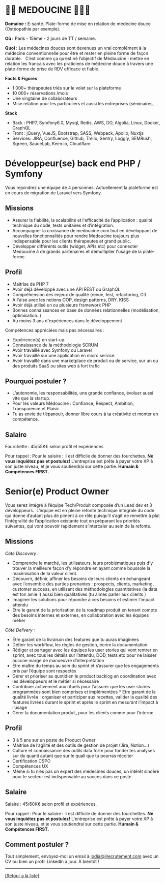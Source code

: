 # 🧘🏼 MEDOUCINE 🧑🏻‍⚕️

**Domaine :** E-santé. Plate-forme de mise en relation de médecine douce (Ostéopathie par exemple).

**Où :** Paris - 15ème - 2 jours de TT / semaine. 

**Quoi :** Les médecines douces sont devenues un vrai complément à la médecine conventionnelle pour être et rester en pleine forme de façon durable.   C’est comme ça qu’est né l’objectif de Médoucine : mettre en relation les français avec les praticiens de médecine douce à travers une plate-forme de prise de RDV efficace et fiable.

**Facts & Figures**

* 1 000+ thérapeutes triés sur le volet sur la plateforme
* 10 000+ réservations /mois
* Une vingtaine de collaborateurs
* Mise relation pour les particuliers et aussi les entreprises (séminaires, 

**Stack**

* Back : PHP7, Symfony6.0, Mysql, Redis, AWS, DO, Algolia, Linux, Docker, GraphQL
* Front : jQuery, VueJS, Bootstrap, SASS, Webpack, Apollo, Nuxtjs
* Services: JIRA, Confluence, Github, Trello, Sentry, Loggly, SEMRush, Sqreen, SauceLab, Keen.io, Cloudflare

# Développeur(se) back end PHP / Symfony

Vous rejoindrez une équipe de 4 personnes. Actuellement la plateforme est en cours de migration de Laravel vers Symfony. 

## Missions

* Assurer la fiabilité, la scalabilité et l'efficacité de l’application : qualité technique du code, tests unitaires et d’intégration.
* Accompagner la croissance de medoucine.com tout en développant de nouvelles fonctionnalités pour rendre Medoucine toujours plus indispensable pour les clients thérapeutes et grand public.
* Développer différents outils (widget, APIs etc) pour connecter Medoucine à de grands partenaires et démultiplier l'usage de la plate-forme.

## Profil

* Maitrise de PHP 7
* Avoir déjà développé avec une API REST ou GraphQL
* Compréhension des enjeux de qualité (revue, test, refactoring, CI)
* A l'aise avec les notions OOP, design patterns, DRY, KISS
* Avoir déjà utilisé un ou plusieurs framework PHP
* Bonnes connaissances en base de données relationnelles (modélisation, optimisation..)
* Au moins 3 ans d'expériences dans le développement

Compétences appréciées mais pas nécessaires :

* Expérience(s) en start-up
* Connaissance de la méthodologie SCRUM
* Avoir travaillé avec Symfony ou Laravel
* Avoir travaillé sur une application en micro service
* Avoir travaillé dans une marketplace de produit ou de service, sur un ou des produits SaaS ou sites web à fort trafic

## Pourquoi postuler ?

* L’autonomie, les responsabilités, une grande confiance, évoluer aussi vite que la startup.
* Pour les valeurs Médoucine : Confiance, Respect, Ambition, Transparence et Plaisir. 
* Tu as envie de t’épanouir, donner libre cours à ta créativité et monter en compétence.  

## Salaire

Fourchette : 45/55K€ selon profil et expériences.  

Pour rappel : Pour le salaire : il est difficile de donner des fourchettes. **Ne vous inquiétez pas et postulez!** L'entreprise est prête à payer votre XP à son juste niveau, et je vous soutiendrai sur cette partie. **Humain & Compétences FIRST.**

# Senior(e) Product Owner

Vous serez intégré à l’équipe Tech/Produit composée d’un Lead dev et 3 développeurs.  L’équipe est en pleine refonte technique intégrale du code qui donne d’autant plus de piment à ce rôle puisqu’il s’agit de remettre à plat l’intégralité de l’application existante tout en préparant les priorités suivantes, qui vont pouvoir rapidement s’intercaler au sein de la refonte.  

## Missions

*Côté Discovery :*

* Comprendre le marché, les utilisateurs, leurs problématiques puis d’y trouver la meilleure façon d’y répondre en ayant comme boussole la maximisation de la valeur client. 
* Découvrir, définir, affiner les besoins de leurs clients en échangeant avec l’ensemble des parties prenantes : prospects, clients, marketing, customer success, en utilisant des méthodologies quantitatives (la data est ton amie !) aussi bien qualitatives (tu aimes parler aux clients )
* Imaginer les solutions pour répondre à ces besoins et estimer l’impact attendu
* Etre le garant de la priorisation de la roadmap produit en tenant compte des besoins internes et externes, en collaboration avec les équipes métier 

*Côté Delivery :*

* Etre garant de la livraison des features que tu auras imaginées
* Définir les workflow, les règles de gestion, écrire la documentation
* Rédiger et partager avec les équipes les user stories qui vont rentrer en sprint, avec tous les détails sur l’attendu, DOD, tests etc pour ne laisser aucune marge de manoeuvre d’interprétation
* Etre maître du temps au sein du sprint et s’assurer que les engagements pris par l’équipe sont respectés
* Gérer et prioriser au quotidien le product backlog en coordination avec les développeurs et le métier si nécessaire
* Contribuer activement aux rituels pour t’assurer que les user stories programmées sont bien comprises et implémentées * Etre garant de la qualité livrée : organiser et participer aux recettes, valider la qualité des features livrées durant le sprint et après le sprint en mesurant l’impact à l’usage 
* Gérer la documentation produit, pour les clients comme pour l’interne

## Profil

* 3 à 5 ans sur un poste de Product Owner
* Maitrise de l’agilité et des outils de gestion de projet (Jira, Notion…)	
* Culture et connaissance des outils data forte pour fonder tes analyses sur du quanti autant que sur le quali que tu pourras récolter
* Certification CSPO
* Compétences UX
* Même si tu n’es pas un expert des médecines douces, un intérêt sincère pour le secteur est indispensable au succès dans ce poste
 
## Salaire

Salaire : 45/60K€ selon profil et expériences.  

Pour rappel : Pour le salaire : il est difficile de donner des fourchettes. **Ne vous inquiétez pas et postulez!** L'entreprise est prête à payer votre XP à son juste niveau, et je vous soutiendrai sur cette partie. **Humain & Compétences FIRST. **

## Comment postuler ?

Tout simplement, envoyez-moi un email à jodia@jlrecrutement.com avec un CV ou bien un profil LinkedIn à jour. À bientôt !

----
<a href="https://github.com/jlondiche/job-board-php/blob/master/README.md">[Retour a la liste]</a>